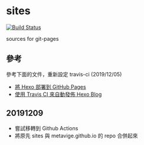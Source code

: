 # sites

[![Build Status](https://travis-ci.org/metavige/sites.svg)](https://travis-ci.org/metavige/sites)

sources for git-pages

## 參考

參考下面的文件，重新設定 travis-ci (2019/12/05)

- [將 Hexo 部署到 GitHub Pages](https://hexo.io/zh-tw/docs/github-pages.html)
- [使用 Travis CI 來自動發佈 Hexo Blog](https://www.slmt.tw/blog/2019/04/26/hexo-auto-deploy/)

## 20191209

- 嘗試移轉到 Github Actions
- 將原先 sites 與 metavige.github.io 的 repo 合併起來
